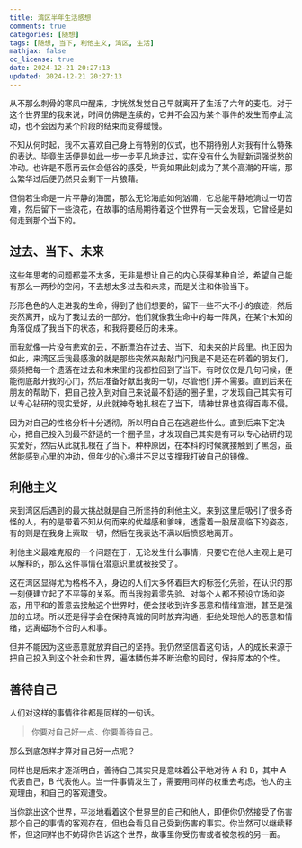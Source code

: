 ```yaml
---
title: 湾区半年生活感想
comments: true
categories: [随想]
tags: [随想, 当下, 利他主义, 湾区, 生活]
mathjax: false
cc_license: true
date: 2024-12-21 20:27:13
updated: 2024-12-21 20:27:13
---
```


从不那么刺骨的寒风中醒来，才恍然发觉自己早就离开了生活了六年的麦屯。对于这个世界里的我来说，时间仿佛是连续的，它并不会因为某个事件的发生而停止流动，也不会因为某个阶段的结束而变得缓慢。

不知从何时起，我不太喜欢自己身上有特别的仪式，也不期待别人对我有什么特殊的表达。毕竟生活便是如此一步一步平凡地走过，实在没有什么为赋新词强说愁的冲动。也许是不愿再去体会低谷的感受，毕竟如果此刻成为了某个高潮的开端，那么繁华过后便仍然只会剩下一片狼藉。

但倘若生命是一片平静的海面，那么无论海底如何汹涌，它总能平静地淌过一切苦难，然后留下一些浪花，在故事的结局期待着这个世界有一天会发现，它曾经是如何走到那个当下的。

<!--more-->

## 过去、当下、未来

这些年思考的问题都差不太多，无非是想让自己的内心获得某种自洽，希望自己能有那么一两秒的空闲，不去想太多过去和未来，而是关注和体验当下。

形形色色的人走进我的生命，得到了他们想要的，留下一些不大不小的痕迹，然后突然离开，成为了我过去的一部分。他们就像我生命中的每一阵风，在某个未知的角落促成了我当下的状态，和我将要经历的未来。

而我就像一片没有悲欢的云，不断漂泊在过去、当下、和未来的片段里。也正因为如此，来湾区后我最感激的就是那些突然来敲敲门问我是不是还在碎着的朋友们，频频把每一个遗落在过去和未来里的我都拉回到了当下。有时仅仅是几句问候，便能彻底敲开我的心门，然后准备好献出我的一切，尽管他们并不需要。直到后来在朋友的帮助下，把自己投入到对自己来说最不舒适的圈子里，才发现自己其实有可以专心钻研的现实爱好，从此就神奇地扎根在了当下，精神世界也变得百毒不侵。

因为对自己的性格分析十分透彻，所以明白自己在逃避些什么。直到后来下定决心，把自己投入到最不舒适的一个圈子里，才发现自己其实是有可以专心钻研的现实爱好，然后从此就扎根在了当下。种种原因，在本科的时候就接触到了黑泡，虽然能感到心里的冲动，但年少的心境并不足以支撑我打破自己的镜像。

## **利他主义**

来到湾区后遇到的最大挑战就是自己所坚持的利他主义。来到这里后吸引了很多奇怪的人，有的是带着不知从何而来的优越感和爹味，透露着一股居高临下的姿态，有的则是在我身上索取一切，然后在我表达不满以后愤怒地离开。

利他主义最难克服的一个问题在于，无论发生什么事情，只要它在他人主观上是可以解释的，那么这件事情在潜意识里就被接受了。

这在湾区显得尤为格格不入，身边的人们大多怀着巨大的标签化先验，在认识的那一刻便建立起了不平等的关系。而当我抱着零先验、对每个人都不预设立场和姿态，用平和的善意去接触这个世界时，便会接收到许多恶意和情绪宣泄，甚至是强加的立场。所以还是得学会在保持真诚的同时放弃沟通，拒绝处理他人的恶意和情绪，远离磁场不合的人和事。

但并不能因为这些恶意就放弃自己的坚持。我仍然坚信着这句话，人的成长来源于把自己投入到这个社会和世界，遍体鳞伤并不断治愈的同时，保持原本的个性。

## 善待自己

人们对这样的事情往往都是同样的一句话。

> 你要对自己好一点、你要善待自己。

那么到底怎样才算对自己好一点呢？

同样也是后来才逐渐明白，善待自己其实只是意味着公平地对待 A 和 B，其中 A 代表自己，B 代表他人。当一件事情发生了，需要用同样的权重去考虑，他人的主观理由，和自己的客观遭受。

当你跳出这个世界，平淡地看着这个世界里的自己和他人，即便你仍然接受了伤害那个自己的事情的客观存在，但也会看见自己受到伤害的事实。你当然可以继续释怀，但这同样也不妨碍你告诉这个世界，故事里你受伤害或者被忽视的另一面。
